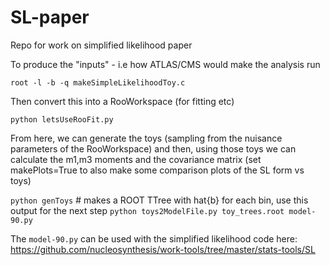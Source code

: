 # SL-paper
Repo for work on simplified likelihood paper

To produce the "inputs" - i.e how ATLAS/CMS would make the analysis run 

  `root -l -b -q makeSimpleLikelihoodToy.c`

Then convert this into a RooWorkspace (for fitting etc)

  `python letsUseRooFit.py`

From here, we can generate the toys (sampling from the nuisance parameters of the RooWorkspace) and then,
using those toys we can calculate the m1,m3 moments and the covariance matrix (set  makePlots=True to also make some 
comparison plots of the SL form vs toys)
 
  `python genToys`  # makes a ROOT TTree with hat{b} for each bin, use this output for the next step
  `python toys2ModelFile.py toy_trees.root model-90.py` 

The `model-90.py` can be used with the simplified likelihood code here: https://github.com/nucleosynthesis/work-tools/tree/master/stats-tools/SL 

